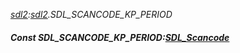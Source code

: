 _[sdl2](../../modules/sdl2/sdl2-module.md):[sdl2](../../modules/sdl2/sdl2-module.md).SDL\_SCANCODE\_KP\_PERIOD_
##### Const SDL\_SCANCODE\_KP\_PERIOD:[SDL_Scancode](../../modules/sdl2/sdl2-sdl_scancode.md)
